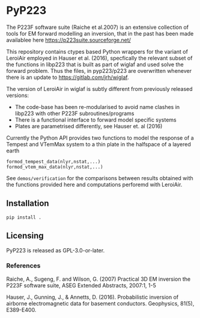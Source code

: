# PyP223

The P223F software suite (Raiche et al.2007) is an extensive collection of tools for EM forward modelling an inversion, that in the past has been made availablee here https://p223suite.sourceforge.net/

This repository contains ctypes based Python wrappers for the variant of LeroiAir employed in Hauser et al. (2016), specfically the relevant subset of the functions in libp223 that is built as part of wiglaf and used solve the forward problem. Thus the files, in pyp223/p223 are overwritten whenever there is an update to https://gitlab.com/jrh/wiglaf. 

The version of LeroiAir in wiglaf is subtly different from previously released versions:
- The code-base has been re-modularised to avoid name clashes in libp223 with other P223F subroutines/programs
- There is a functional interface to forward model specific systems
- Plates are parametrised differently, see Hauser et. al (2016) 

Currently the Python API provides two functions to model the response of a Tempest and VTemMax system to a thin plate in the halfspace of a layered
earth

```
formod_tempest_data(nlyr,nstat,...)
formod_vtem_max_data(nlyr,nstat,...)
```

See `demos/verification` for the comparisons between  results obtained with the functions provided here and computations perforemd with LeroiAir.

## Installation
```
pip install .
```

## Licensing
PyP223 is released as  GPL-3.0-or-later.

### References
Raiche, A., Sugeng, F. and Wilson, G. (2007) Practical 3D EM inversion the P223F software suite, ASEG Extended Abstracts, 2007:1, 1-5

Hauser, J., Gunning, J., & Annetts, D. (2016). Probabilistic inversion of airborne electromagnetic data for basement conductors. Geophysics, 81(5), E389-E400.
